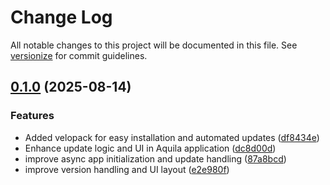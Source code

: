 # Change Log

All notable changes to this project will be documented in this file. See [versionize](https://github.com/versionize/versionize) for commit guidelines.

<a name="0.1.0"></a>
## [0.1.0](https://www.github.com/JoaoCrv/Aquila/releases/tag/v0.1.0) (2025-08-14)

### Features

* Added velopack for easy installation and automated updates ([df8434e](https://www.github.com/JoaoCrv/Aquila/commit/df8434e4a4ea3a9cc41796c6f7b4b5bd21e4950b))
* Enhance update logic and UI in Aquila application ([dc8d00d](https://www.github.com/JoaoCrv/Aquila/commit/dc8d00d437f2d41b879c2caf1512380f2dd2c70f))
* improve async app initialization and update handling ([87a8bcd](https://www.github.com/JoaoCrv/Aquila/commit/87a8bcdbbd8f7c6667999b2bb98c922c37bbc2b9))
* improve version handling and UI layout ([e2e980f](https://www.github.com/JoaoCrv/Aquila/commit/e2e980fcb5cc1f7d4943047338b722dc29259e31))


